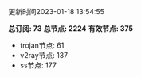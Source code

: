 更新时间2023-01-18 13:54:55

**总订阅: 73**
**总节点: 2224**
**有效节点: 375**
- trojan节点: 61
- v2ray节点: 137
- ss节点: 177
